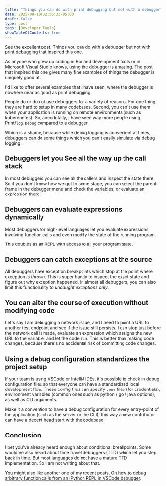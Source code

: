 ```yaml
---
title: "Things you can do with print debugging but not with a debugger"
date: 2025-09-10T02:56:33-05:00
draft: false
type: post
tags: [Developer Tools]
showTableOfContents: true
---
```


See the excellent post, [Things you can do with a debugger but not with print debugging](https://mahesh-hegde.github.io/posts/what_debugger_can/) that inspired this one.

As anyone who grew up coding in Borland development tools or in Microsoft Visual Studio knows, using the debugger is amazing.  The post that inspired this one gives many fine examples of things the debugger is uniquely good at.

I'd like to offer several examples that I have seen, where the debugger is nowhere near as good as print debugging.

People do or do not use debuggers for a variety of reasons. For one thing, they are hard to setup in many codebases. Second, you can't use them when your application is running on remote environments (such as kuberenetes). So, anecdotally, I have seen way more people using Print/`log.Debug` compared to a debugger.

Which is a shame, because while debug logging is convenient at times, debuggers can do some things which you can't easily simulate via debug logging.

## Debuggers let you See all the way up the call stack

In most debuggers you can see all the callers and inspect the state there. So if you don't know how we got to some stage, you can select the parent frame in the debugger menu and check the variables, or evaluate an expression there.

## Debuggers can evaluate expressions dynamically

Most debuggers for high-level languages let you evaluate expressions involving function calls and even modify the state of the running program.

This doubles as an REPL with access to all your program state.

## Debuggers can catch exceptions at the source

All debuggers have exception breakpoints which stop at the point where exception _is thrown_. This is super handy to inspect the exact state and figure out why exception happened. In almost all debuggers, you can also limit this functionality to _uncaught exceptions only_.

## You can alter the course of execution without modifying code
Let's say I am debugging a network issue, and I need to point a URL to another test endpoint and see if the issue still persists. I can stop just before the network call is made, evaluate an expression which assigns the new URL to the variable, and let the code run. This is better than making code changes, because there's no accidental risk of committing code changes.

## Using a debug configuration standardizes the project setup

If your team is using VSCode or IntelliJ IDEs, it's possible to check in debug configuration files so that everyone can have a standardized local development flow. These config files can specify `.env` files (for credentials), environment variables (common ones such as python / go / java options), as well as CLI arguments.

Make it a convention to have a debug configuration for every entry-point of the application (such as the server or the CLI), this way a new contributor can have a decent head start with the codebase.

## Conclusion
I bet you've already heard enough about conditional breakpoints. Some would've also heard about time travel debuggers (TTD) which let you step back in time. But most languages do not have a mature TTD implementation. So I am not writing about that.

You might also like another one of my recent posts, [On how to debug arbitrary function calls from an IPython REPL in VSCode debugger](/posts/vscode-ipython-debugging/).
